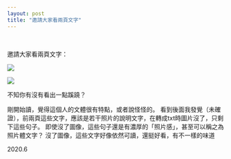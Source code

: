 ```yaml
---
layout: post
title: "邀請大家看兩頁文字"
---
```


  
&nbsp;
&nbsp;



邀請大家看兩頁文字：



![](https://pic.imgdb.cn/item/5ef0fcfd14195aa59447799f.jpg)

![](https://pic.imgdb.cn/item/5ef0fcfd14195aa59447799f.jpg)




















不知你有沒有看出一點蹊蹺？
























剛開始讀，覺得這個人的文體很有特點，或者說怪怪的。
看到後面我發覺（未確證），前兩頁這些文字，應該是若干照片的說明文字，在轉成txt時圖片沒了，只剩下這些句子。
即使沒了圖像，這些句子還是有濃厚的「照片感」，甚至可以稱之為照片體文字？
沒了圖像，這些文字好像依然可讀，還挺好看，有不一樣的味道

2020.6